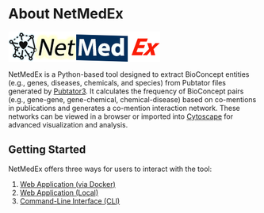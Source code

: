 # About NetMedEx

![NetMedEx](./img/NetMedEx.png)

NetMedEx is a Python-based tool designed to extract BioConcept entities (e.g., genes, diseases, chemicals, and species) from Pubtator files generated by <a href="https://www.ncbi.nlm.nih.gov/research/pubtator3/" target="_blank">Pubtator3</a>. It calculates the frequency of BioConcept pairs (e.g., gene-gene, gene-chemical, chemical-disease) based on co-mentions in publications and generates a co-mention interaction network. These networks can be viewed in a browser or imported into <a href="https://cytoscape.org/" target="_blank">Cytoscape</a> for advanced visualization and analysis.


## Getting Started

NetMedEx offers three ways for users to interact with the tool:

1. [Web Application (via Docker)](installation.md#web-application-via-docker)
2. [Web Application (Local)](installation.md#web-application-local)
3. [Command-Line Interface (CLI)](installation.md#command-line-interface-cli)